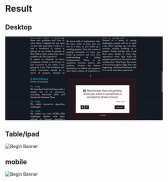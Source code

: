 # Result
## Desktop
![Begin Banner](desktop.gif)
## Table/Ipad
![Begin Banner](tablet.gif)
## mobile
![Begin Banner](mobile.gif)

